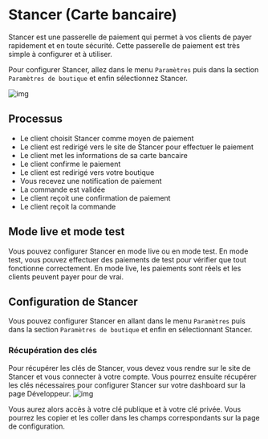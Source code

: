 # Stancer (Carte bancaire)
Stancer est une passerelle de paiement qui permet à vos clients de payer rapidement et en toute sécurité. Cette passerelle de paiement est très simple à configurer et à utiliser.

Pour configurer Stancer, allez dans le menu `Paramètres` puis dans la section `Paramètres de boutique` et enfin sélectionnez Stancer.

![img](/img/next_gen/settings/store/payment_gateways/stancer/config.png)

## Processus
- Le client choisit Stancer comme moyen de paiement
- Le client est redirigé vers le site de Stancer pour effectuer le paiement
- Le client met les informations de sa carte bancaire
- Le client confirme le paiement
- Le client est redirigé vers votre boutique
- Vous recevez une notification de paiement
- La commande est validée
- Le client reçoit une confirmation de paiement
- Le client reçoit la commande

## Mode live et mode test
Vous pouvez configurer Stancer en mode live ou en mode test. En mode test, vous pouvez effectuer des paiements de test pour vérifier que tout fonctionne correctement. En mode live, les paiements sont réels et les clients peuvent payer pour de vrai.

## Configuration de Stancer
Vous pouvez configurer Stancer en allant dans le menu `Paramètres` puis dans la section `Paramètres de boutique` et enfin en sélectionnant Stancer.
### Récupération des clés
Pour récupérer les clés de Stancer, vous devez vous rendre sur le site de Stancer et vous connecter à votre compte. Vous pourrez ensuite récupérer les clés nécessaires pour configurer Stancer sur votre dashboard sur la page Développeur.
![img](/img/next_gen/settings/store/payment_gateways/stancer/dashboard.png)

Vous aurez alors accès à votre clé publique et à votre clé privée. Vous pourrez les copier et les coller dans les champs correspondants sur la page de configuration.